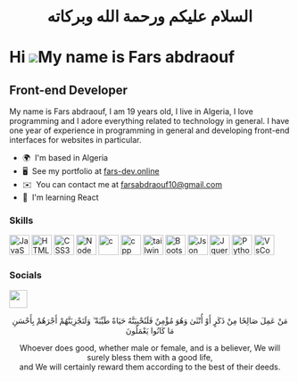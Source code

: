 <span dir = rtl align = "center">
  
# السلام عليكم ورحمة الله وبركاته 

</span>

Hi ![](https://user-images.githubusercontent.com/18350557/176309783-0785949b-9127-417c-8b55-ab5a4333674e.gif)My name is Fars abdraouf
=========================================================================================================================================

Front-end Developer
------------------------------------

My name is Fars abdraouf, I am 19 years old, I live in Algeria, I love programming and I adore everything related to technology in general. 
I have one year of experience in programming in general and developing front-end interfaces for websites in particular.


*   🌍  I'm based in Algeria
*   🖥️  See my portfolio at [fars-dev.online](https://fars-dev.online)
*   ✉️  You can contact me at [farsabdraouf10@gmail.com](mailto:farsabdraouf10@gmail.com)
*   🧠  I'm learning React

### Skills 

<p align="left">
<a href="https://developer.mozilla.org/en-US/docs/Web/JavaScript" target="_blank" rel="noreferrer"><img src="https://raw.githubusercontent.com/danielcranney/readme-generator/main/public/icons/skills/javascript-colored.svg" width="36" height="36" alt="JavaScript" /></a>
<a href="https://developer.mozilla.org/en-US/docs/Glossary/HTML5" target="_blank" rel="noreferrer"><img src="https://raw.githubusercontent.com/danielcranney/readme-generator/main/public/icons/skills/html5-colored.svg" width="36" height="36" alt="HTML5" /></a>
<a href="https://www.w3.org/TR/CSS/#css" target="_blank" rel="noreferrer"><img src="https://raw.githubusercontent.com/danielcranney/readme-generator/main/public/icons/skills/css3-colored.svg" width="36" height="36" alt="CSS3" /></a>
<a href="https://nodejs.org/en/" target="_blank" rel="noreferrer"><img src="https://raw.githubusercontent.com/danielcranney/readme-generator/main/public/icons/skills/nodejs-colored.svg" width="36" height="36" alt="NodeJS" /></a>
<a href="https://www.w3schools.com/c/index.php" target="_blank" rel="noreferrer"><img src="https://cdn.jsdelivr.net/gh/devicons/devicon@latest/icons/c/c-original.svg" width="36" height="36" alt="c" /></a>
<a href="https://www.w3schools.com/cpp/default.asp" target="_blank" rel="noreferrer"><img src="https://cdn.jsdelivr.net/gh/devicons/devicon@latest/icons/cplusplus/cplusplus-original.svg" width="36" height="36" alt="cpp" /></a>
<a href="https://tailwindcss.com/" target="_blank" rel="noreferrer"><img src="https://cdn.jsdelivr.net/gh/devicons/devicon@latest/icons/tailwindcss/tailwindcss-original.svg" width="36" height="36" alt="tailwindcss" /></a>
<a href="https://getbootstrap.com/" target="_blank" rel="noreferrer"><img src="https://cdn.jsdelivr.net/gh/devicons/devicon@latest/icons/bootstrap/bootstrap-original.svg" width="36" height="36" alt="Bootstrap" /></a>
<a href="https://www.json.org/json-en.html" target="_blank" rel="noreferrer"><img src="https://cdn.jsdelivr.net/gh/devicons/devicon@latest/icons/json/json-original.svg" width="36" height="36" alt="Json" /></a>
<a href="https://www.w3schools.com/jquery/default.asp" target="_blank" rel="noreferrer"><img src="https://cdn.jsdelivr.net/gh/devicons/devicon@latest/icons/jquery/jquery-original.svg" width="36" height="36" alt="Jquery" /></a>
<a href="https://www.w3schools.com/python/default.asp" target="_blank" rel="noreferrer"><img src="https://cdn.jsdelivr.net/gh/devicons/devicon@latest/icons/python/python-original.svg" width="36" height="36" alt="Python" /></a>
<a href="https://code.visualstudio.com/" target="_blank" rel="noreferrer"><img src="https://cdn.jsdelivr.net/gh/devicons/devicon@latest/icons/vscode/vscode-original.svg" width="36" height="36" alt="VsCode" /></a>




</p>
                    

### Socials
                  
                  
<p align="left">
                          
<a href="https://www.github.com/farsabdraouf" target="_blank" rel="noreferrer"><img src="https://raw.githubusercontent.com/danielcranney/readme-generator/main/public/icons/socials/github.svg" width="32" height="32" /></a>
                      
<div align = "center">                      
                      
مَنْ عَمِلَ صَالِحًا مِنْ ذَكَرٍ أَوْ أُنْثَىٰ وَهُوَ مُؤْمِنٌ فَلَنُحْيِيَنَّهُ حَيَاةً طَيِّبَةً ۖ وَلَنَجْزِيَنَّهُمْ أَجْرَهُمْ بِأَحْسَنِ مَا كَانُوا يَعْمَلُونَ

Whoever does good, whether male or female, and is a believer, We will surely bless them with a good life,  
and We will certainly reward them according to the best of their deeds.


</div>
